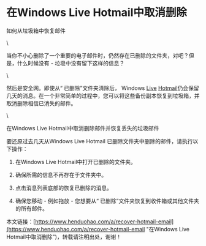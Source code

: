 # 在Windows Live Hotmail中取消删除
如何从垃圾箱中恢复邮件

\


当你不小心删除了一个重要的电子邮件时，仍然存在已删除的文件夹，对吧？但是，什么时候没有 - 垃圾中没有留下这样的信息？

\


然后是安全网。即使从“ 已删除”文件夹清除后， Windows [Live](https://www.henduohao.com/tag/live-mail "Live Mail即Windows Live Mail，是微软的一项电子邮件服务。") [Hotmail](https://www.henduohao.com/tag/hotmail "Hotmail是互联网免费电子邮件提供商之一，是一种微软邮箱。")仍会保留几天的消息。在一个非常简单的过程中，您可以将这些备份副本恢复到垃圾箱，并取消删除相信已消失的邮件。

\


在Windows Live Hotmail中取消删除邮件并恢复丢失的垃圾邮件

要还原过去几天从Windows Live Hotmail 已删除文件夹中删除的邮件，请执行以下操作：

1. 在Windows Live Hotmail中打开已删除的文件夹。

2. 确保所需的信息不再存在于文件夹中。

3. 点击消息列表底部的恢复已删除的消息。

4. 确保您移动 - 例如拖放 - 您想要从“ 已删除”文件夹恢复到收件箱或其他文件夹的所有邮件。

本文链接：[https://www.henduohao.com/a/recover-hotmail-email](https://www.henduohao.com/a/recover-hotmail-email "在Windows Live Hotmail中取消删除")，转载请注明出处，谢谢！